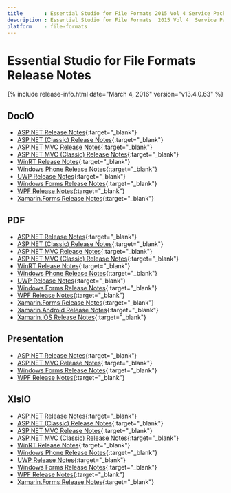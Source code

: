 ```yaml
---
title       : Essential Studio for File Formats 2015 Vol 4 Service Pack 2 Release Notes
description : Essential Studio for File Formats  2015 Vol 4  Service Pack 2 Release Notes
platform    : file-formats
---
```


# Essential Studio for  File Formats Release Notes

{% include release-info.html date="March 4, 2016" version="v13.4.0.63" %} 

## DocIO

* [ASP.NET Release Notes](/aspnet/release-notes/v13.4.0.63#docio){:target="_blank"}
* [ASP.NET (Classic) Release Notes](/aspnet-classic/release-notes/v13.4.0.63#docio){:target="_blank"}
* [ASP.NET MVC Release Notes](/aspnetmvc/release-notes/v13.4.0.63#docio){:target="_blank"}
* [ASP.NET MVC (Classic) Release Notes](/aspnetmvc-classic/release-notes/v13.4.0.63#docio){:target="_blank"}
* [WinRT Release Notes](/winrt/release-notes/v13.4.0.63#docio){:target="_blank"}
* [Windows Phone Release Notes](/wp8/release-notes/wp-winrt/v13.4.0.63#docio){:target="_blank"}
* [UWP Release Notes](/uwp/release-notes/v13.4.0.63#docio){:target="_blank"}
* [Windows Forms Release Notes](/windowsforms/release-notes/v13.4.0.63#docio){:target="_blank"}
* [WPF Release Notes](/wpf/release-notes/v13.4.0.63#docio){:target="_blank"}
* [Xamarin.Forms Release Notes](/xamarin/release-notes/v13.4.0.63#docio){:target="_blank"}

## PDF

* [ASP.NET Release Notes](/aspnet/release-notes/v13.4.0.63#pdf){:target="_blank"}
* [ASP.NET (Classic) Release Notes](/aspnet-classic/release-notes/v13.4.0.63#pdf){:target="_blank"}
* [ASP.NET MVC Release Notes](/aspnetmvc/release-notes/v13.4.0.63#pdf){:target="_blank"}
* [ASP.NET MVC (Classic) Release Notes](/aspnetmvc-classic/release-notes/v13.4.0.63#pdf){:target="_blank"}
* [WinRT Release Notes](/winrt/release-notes/v13.4.0.63#pdf){:target="_blank"}
* [Windows Phone Release Notes](/wp8/release-notes/wp-winrt/v13.4.0.63#pdf){:target="_blank"}
* [UWP Release Notes](/uwp/release-notes/v13.4.0.63#pdf){:target="_blank"}
* [Windows Forms Release Notes](/windowsforms/release-notes/v13.4.0.63#pdf){:target="_blank"}
* [WPF Release Notes](/wpf/release-notes/v13.4.0.63#pdf){:target="_blank"}
* [Xamarin.Forms Release Notes](/xamarin/release-notes/v13.4.0.63#pdf){:target="_blank"}
* [Xamarin.Android Release Notes](/xamarin-android/release-notes/v13.4.0.63#pdf){:target="_blank"}
* [Xamarin.iOS Release Notes](/xamarin-ios/release-notes/v13.4.0.63#pdf){:target="_blank"}

## Presentation

* [ASP.NET Release Notes](/aspnet/release-notes/v13.4.0.63#presentation){:target="_blank"}
* [ASP.NET MVC Release Notes](/aspnetmvc/release-notes/v13.4.0.63#presentation){:target="_blank"}
* [Windows Forms Release Notes](/windowsforms/release-notes/v13.4.0.63#presentation){:target="_blank"}
* [WPF Release Notes](/wpf/release-notes/v13.4.0.63#presentation){:target="_blank"}

## XlsIO

* [ASP.NET Release Notes](/aspnet/release-notes/v13.4.0.63#xlsio){:target="_blank"}
* [ASP.NET (Classic) Release Notes](/aspnet-classic/release-notes/v13.4.0.63#xlsio){:target="_blank"}
* [ASP.NET MVC Release Notes](/aspnetmvc/release-notes/v13.4.0.63#xlsio){:target="_blank"}
* [ASP.NET MVC (Classic) Release Notes](/aspnetmvc-classic/release-notes/v13.4.0.63#xlsio){:target="_blank"}
* [WinRT Release Notes](/winrt/release-notes/v13.4.0.63#xlsio){:target="_blank"}
* [Windows Phone Release Notes](/wp8/release-notes/wp-winrt/v13.4.0.63#xlsio){:target="_blank"}
* [UWP Release Notes](/uwp/release-notes/v13.4.0.63#xlsio){:target="_blank"}
* [Windows Forms Release Notes](/windowsforms/release-notes/v13.4.0.63#xlsio){:target="_blank"}
* [WPF Release Notes](/wpf/release-notes/v13.4.0.63#xlsio){:target="_blank"}
* [Xamarin.Forms Release Notes](/xamarin/release-notes/v13.4.0.63#xlsio){:target="_blank"}